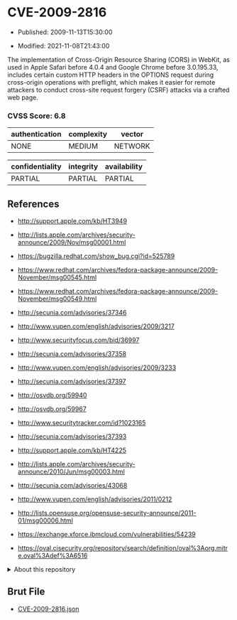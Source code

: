 # CVE-2009-2816

- Published: 2009-11-13T15:30:00

- Modified: 2021-11-08T21:43:00

The implementation of Cross-Origin Resource Sharing (CORS) in WebKit, as used in Apple Safari before 4.0.4 and Google Chrome before 3.0.195.33, includes certain custom HTTP headers in the OPTIONS request during cross-origin operations with preflight, which makes it easier for remote attackers to conduct cross-site request forgery (CSRF) attacks via a crafted web page.

### CVSS Score: **6.8**

| authentication | complexity | vector |
| --- | --- | --- |
| NONE | MEDIUM | NETWORK |

| confidentiality | integrity | availability |
| --- | --- | --- |
| PARTIAL | PARTIAL | PARTIAL |

## References

* http://support.apple.com/kb/HT3949

* http://lists.apple.com/archives/security-announce/2009/Nov/msg00001.html

* https://bugzilla.redhat.com/show_bug.cgi?id=525789

* https://www.redhat.com/archives/fedora-package-announce/2009-November/msg00545.html

* https://www.redhat.com/archives/fedora-package-announce/2009-November/msg00549.html

* http://secunia.com/advisories/37346

* http://www.vupen.com/english/advisories/2009/3217

* http://www.securityfocus.com/bid/36997

* http://secunia.com/advisories/37358

* http://www.vupen.com/english/advisories/2009/3233

* http://secunia.com/advisories/37397

* http://osvdb.org/59940

* http://osvdb.org/59967

* http://www.securitytracker.com/id?1023165

* http://secunia.com/advisories/37393

* http://support.apple.com/kb/HT4225

* http://lists.apple.com/archives/security-announce/2010/Jun/msg00003.html

* http://secunia.com/advisories/43068

* http://www.vupen.com/english/advisories/2011/0212

* http://lists.opensuse.org/opensuse-security-announce/2011-01/msg00006.html

* https://exchange.xforce.ibmcloud.com/vulnerabilities/54239

* https://oval.cisecurity.org/repository/search/definition/oval%3Aorg.mitre.oval%3Adef%3A6516

<details>
<summary>About this repository</summary> 

  This repository is part of the project [Live Hack CVE](https://github.com/Live-Hack-CVE). Main website can be found [www.live-hack.org](https://www.live-hack.org) 
  
  Made by [Sn0wAlice](https://github.com/Sn0wAlice) for the people that care about security and need to have a feed of the latest CVEs. Hope you enjoy it, don't forget to star the repo and follow me on [Twitter](https://twitter.com/Sn0wAlice) and [Github](https://github.com/Sn0wAlice). And that is my [personnal website](https://www.alice-snow.me/)

  - [Home Page](https://github.com/Live-Hack-CVE)
  - [Framework](https://github.com/Live-Hack-CVE/cve-framework)
  - [CVE database](https://github.com/Live-Hack-CVE/full_database)
  - [Changelog](https://github.com/Live-Hack-CVE/Changelog)
</details>

## Brut File

* [CVE-2009-2816.json](https://raw.githubusercontent.com/Live-Hack-CVE/full_database/main/cves/2009/CVE-2009-2816.json)

